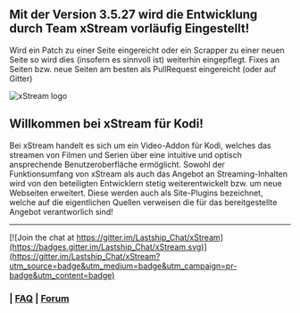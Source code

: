 ## Mit der Version 3.5.27 wird die Entwicklung durch Team xStream vorläufig Eingestellt!

Wird ein Patch zu einer Seite eingereicht oder ein Scrapper zu einer neuen Seite so wird dies (insofern es sinnvoll ist) weiterhin eingepflegt.
Fixes an Seiten bzw. neue Seiten am besten als PullRequest eingereicht (oder auf Gitter)

![xStream logo](https://raw.githubusercontent.com/streamxstream/plugin.video.xstream//nightly/icon.png)


## Willkommen bei xStream für Kodi!

Bei xStream handelt es sich um ein Video-Addon für Kodi, welches das streamen von Filmen und Serien über eine intuitive und optisch ansprechende Benutzeroberfläche ermöglicht. Sowohl der Funktionsumfang von xStream als auch das Angebot an Streaming-Inhalten wird von den beteiligten Entwicklern stetig weiterentwickelt bzw. um neue Webseiten erweitert. Diese werden auch als Site-Plugins bezeichnet, welche auf die eigentlichen Quellen verweisen die für das bereitgestellte Angebot verantworlich sind! 
***

[![Join the chat at https://gitter.im/Lastship_Chat/xStream](https://badges.gitter.im/Lastship_Chat/xStream.svg)](https://gitter.im/Lastship_Chat/xStream?utm_source=badge&utm_medium=badge&utm_campaign=pr-badge&utm_content=badge)

### | [FAQ](https://github.com/streamxstream/xStream-FAQ/blob/master/xStream_Anleitung_FAQ.md) | [Forum](https://forum.kodiman.company/viewforum.php?f=42)

